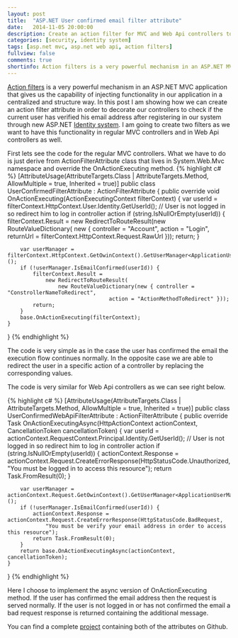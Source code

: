 ```yaml
---
layout: post
title:  "ASP.NET User confirmed email filter attribute"
date:   2014-11-05 20:00:00
description: Create an action filter for MVC and Web Api controllers to verify that a user has confirmed his email.
categories: [security, identity system]
tags: [asp.net mvc, asp.net web api, action filters]
fullview: false
comments: true
shortinfo: Action filters is a very powerful mechanism in an ASP.NET MVC application that gives us the capability of injecting functionality in our application in a centralized and structure way. In this post I am showing how we can create an action filter attribute in order to decorate our controllers to check if the current user has verified his email address after registering in our system through new ASP.NET Identity system.
---
```


[Action filters][af] is a very powerful mechanism in an ASP.NET MVC application that gives us the capability of injecting functionality in our application in a centralized and structure way. 
In this post I am showing how we can create an action filter attribute in order to decorate our controllers to check if the current user has verified his email address 
after registering in our system through new ASP.NET [Identity system][identity]. I am going to create two filters as we want to have this functionality in regular MVC controllers and in Web Api controllers as well.

First lets see the code for the regular MVC controllers. What we have to do is just derive from ActionFilterAttribute class that lives in System.Web.Mvc namespace and override the OnActionExecuting method.
{% highlight c# %}
[AttributeUsage(AttributeTargets.Class | AttributeTargets.Method, AllowMultiple = true, Inherited = true)]
public class UserConfirmedFilterAttribute : ActionFilterAttribute {
    public override void OnActionExecuting(ActionExecutingContext filterContext) {
        var userId = filterContext.HttpContext.User.Identity.GetUserId();
        // User is not logged in so redirect him to log in controller action
        if (string.IsNullOrEmpty(userId)) {
            filterContext.Result = new RedirectToRouteResult(new RouteValueDictionary(
                        new { controller = "Account", action = "Login", 
                                returnUrl = filterContext.HttpContext.Request.RawUrl }));
            return;
        }

        var userManager = filterContext.HttpContext.GetOwinContext().GetUserManager<ApplicationUserManager>();
        if (!userManager.IsEmailConfirmed(userId)) {
            filterContext.Result =
                new RedirectToRouteResult(
                    new RouteValueDictionary(new { controller = "ConstrollerNameToRedirect", 
                                    action = "ActionMethodToRedirect" }));
            return;
        }
        base.OnActionExecuting(filterContext);
    }
}
{% endhighlight %}

The code is very simple as in the case the user has confirmed the email the execution flow continues normally. In the opposite case we are able to redirect the user 
in a specific action of a controller by replacing the corresponding values.

The code is very similar for Web Api controllers as we can see right below.

{% highlight c# %}
[AttributeUsage(AttributeTargets.Class | AttributeTargets.Method, AllowMultiple = true, Inherited = true)]
public class UserConfirmedWebApiFilterAttribute : ActionFilterAttribute {
    public override Task OnActionExecutingAsync(HttpActionContext actionContext, CancellationToken cancellationToken) {
        var userId = actionContext.RequestContext.Principal.Identity.GetUserId();
        // User is not logged in so redirect him to log in controller action
        if (string.IsNullOrEmpty(userId)) {
            actionContext.Response = actionContext.Request.CreateErrorResponse(HttpStatusCode.Unauthorized,
                "You must be logged in to access this resource");
            return Task.FromResult(0);
        }

        var userManager = actionContext.Request.GetOwinContext().GetUserManager<ApplicationUserManager>();
        if (!userManager.IsEmailConfirmed(userId)) {
            actionContext.Response = actionContext.Request.CreateErrorResponse(HttpStatusCode.BadRequest,
                "You must be verify your email address in order to access this resource");
            return Task.FromResult(0);
        }
        return base.OnActionExecutingAsync(actionContext, cancellationToken);
    }
}
{% endhighlight %}

Here I choose to implement the async version of OnActionExecuting method. If the user has confirmed the email address then the request is served normally. 
If the user is not logged in or has not confirmed the email a bad request response is returned containing the additional message.

You can find a complete [project][project] containing both of the attributes on Github.
	
[af]: https://www.asp.net/mvc/overview/older-versions-1/controllers-and-routing/understanding-action-filters-cs/
[identity]: http://www.asp.net/identity
[project]: https://github.com/xabikos/ActionFilters
